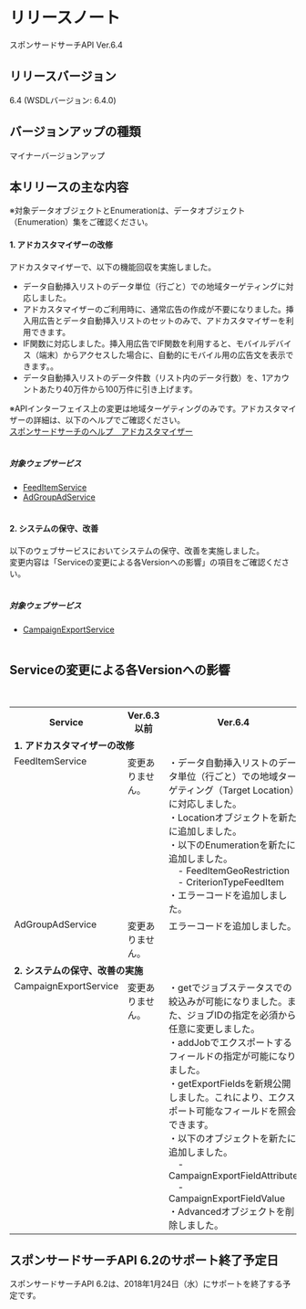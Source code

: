 # リリースノート
スポンサードサーチAPI Ver.6.4<br>

## リリースバージョン
6.4 (WSDLバージョン: 6.4.0)

## バージョンアップの種類
マイナーバージョンアップ  

## 本リリースの主な内容
※対象データオブジェクトとEnumerationは、データオブジェクト（Enumeration）集をご確認ください。 

#### 1. アドカスタマイザーの改修
アドカスタマイザーで、以下の機能回収を実施しました。

 * データ自動挿入リストのデータ単位（行ごと）での地域ターゲティングに対応しました。
 * アドカスタマイザーのご利用時に、通常広告の作成が不要になりました。挿入用広告とデータ自動挿入リストのセットのみで、アドカスタマイザーを利用できます。
 * IF関数に対応しました。挿入用広告でIF関数を利用すると、モバイルデバイス（端末）からアクセスした場合に、自動的にモバイル用の広告文を表示できます。。
 * データ自動挿入リストのデータ件数（リスト内のデータ行数）を、1アカウントあたり40万件から100万件に引き上げます。<br>

※APIインターフェイス上の変更は地域ターゲティングのみです。アドカスタマイザーの詳細は、以下のヘルプでご確認ください。<br>
<a href="https://help.marketing.yahoo.co.jp/ja/?cat=627">スポンサードサーチのヘルプ　アドカスタマイザー</a>
<br><br>

##### 対象ウェブサービス  
 * [FeedItemService](/docs/ja/api_reference/services/FeedItemService.md)
 * [AdGroupAdService](/docs/ja/api_reference/services/AdGroupAdService.md)
<br><br>

#### 2.	システムの保守、改善
以下のウェブサービスにおいてシステムの保守、改善を実施しました。<br>
変更内容は「Serviceの変更による各Versionへの影響」の項目をご確認ください。
<br>
<br>

##### 対象ウェブサービス
 * [CampaignExportService](/docs/ja/api_reference/services/CampaignExportService.md)
 <br><br>

## Serviceの変更による各Versionへの影響
<table class="standard">
 <tbody>
<tr>
<th>
Service
</th>
<th>
Ver.6.3以前
</th>
<th>
Ver.6.4
</th>
</tr>
<tr>
  <td colspan="3"><b>1.	アドカスタマイザーの改修</b></td>
</tr>
<tr>
 <td valign="top">FeedItemService</td>
 <td valign="top">変更ありません。</td>
 <td valign="top">
・データ自動挿入リストのデータ単位（行ごと）での地域ターゲティング（Target Location）に対応しました。<br>
・Locationオブジェクトを新たに追加しました。<br>
・以下のEnumerationを新たに追加しました。<br>
　- FeedItemGeoRestriction<br>
　- CriterionTypeFeedItem<br>
・エラーコードを追加しました。
 </td>
</tr>
<tr>
 <td valign="top">AdGroupAdService</td>
 <td valign="top">変更ありません。</td>
 <td valign="top">エラーコードを追加しました。
 </td>
</tr>
<tr>
  <td colspan="3"><b>2.	システムの保守、改善の実施</b></td>
</tr>
<tr>
 <td valign="top">CampaignExportService</td>
 <td valign="top">変更ありません。</td>
 <td valign="top">
・getでジョブステータスでの絞込みが可能になりました。また、ジョブIDの指定を必須から任意に変更しました。<br>
・addJobでエクスポートするフィールドの指定が可能になりました。<br>
・getExportFieldsを新規公開しました。これにより、エクスポート可能なフィールドを照会できます。<br>
・以下のオブジェクトを新たに追加しました。<br>
　- CampaignExportFieldAttribute<br>
　- CampaignExportFieldValue<br>
・Advancedオブジェクトを削除しました。<br>
 </td>
</tr>
</table>

## スポンサードサーチAPI 6.2のサポート終了予定日
スポンサードサーチAPI 6.2は、2018年1月24日（水）にサポートを終了する予定です。<br>
<br>
